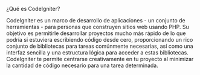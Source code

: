 ¿Qué es CodeIgniter?

CodeIgniter es un marco de desarrollo de aplicaciones - un conjunto de herramientas - para personas que construyen sitios web usando PHP. Su objetivo es permitirle desarrollar proyectos mucho más rápido de lo que podría si estuviera escribiendo código desde cero, proporcionando un rico conjunto de bibliotecas para tareas comúnmente necesarias, así como una interfaz sencilla y una estructura lógica para acceder a estas bibliotecas. CodeIgniter te permite centrarse creativamente en tu proyecto al minimizar la cantidad de código necesario para una tarea determinada.